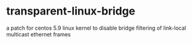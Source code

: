 transparent-linux-bridge
========================

a patch for centos 5.9 linux kernel to disable bridge filtering of link-local multicast ethernet frames
